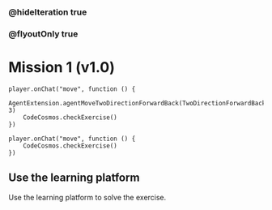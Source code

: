 ### @hideIteration true
### @flyoutOnly true
# Mission 1 (v1.0)

```blocks
player.onChat("move", function () {
    AgentExtension.agentMoveTwoDirectionForwardBack(TwoDirectionForwardBack.Forward, 3)
    CodeCosmos.checkExercise()
})

```

```template
player.onChat("move", function () {
    CodeCosmos.checkExercise()
})

```

## Use the learning platform
Use the learning platform to solve the exercise.